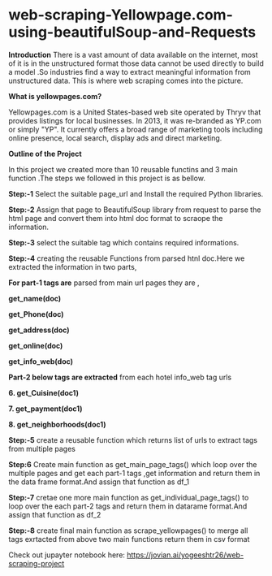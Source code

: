 # web-scraping-Yellowpage.com-using-beautifulSoup-and-Requests

**Introduction**
There is a vast amount of data available on the internet, most of it is in the unstructured format those data cannot be used directly to build a model .So industries find a way to extract meaningful information from unstructured data. This is where web scraping comes into the picture.

**What is yellowpages.com?**

Yellowpages.com is a United States-based web site operated by Thryv that provides listings for local businesses. In 2013, it was re-branded as YP.com or simply "YP". It currently offers a broad range of marketing tools including online presence, local search, display ads and direct marketing.

**Outline of the Project**

In this project we created more than 10 reusable functins and 3 main function .The steps we followed in this project is as bellow.

**Step:-1** Select the suitable page_url and Install the required Python libraries.

**Step:-2** Assign that page to BeautifulSoup library from request to parse the html page and convert them into html doc format to scraope the information.

**Step:-3** select the suitable tag which contains required informations.

**Step:-4** creating the reusable Functions from parsed htnl doc.Here we extracted the information in two parts,

**For part-1 tags are** parsed from main url pages they are ,

**get_name(doc)**

**get_Phone(doc)**

**get_address(doc)**

**get_online(doc)**

**get_info_web(doc)**


**Part-2 below tags are extracted** from each hotel info_web tag urls 

**6. get_Cuisine(doc1)** 

**7. get_payment(doc1)**

**8. get_neighborhoods(doc1)**


**Step:-5** create a reusable function which returns list of urls to extract tags from multiple pages

**Step:6** Create main function as get_main_page_tags() which loop over the multiple pages and get each part-1 tags ,get information and return them in the data frame format.And assign that function as df_1

**Step:-7** cretae one more main function as get_individual_page_tags() to loop over the each part-2 tags and return them in datarame format.And assign that function as df_2

**Step:-8** create final main function as scrape_yellowpages() to merge all tags exrtacted from above two main functions return them in csv format


Check out jupayter notebook here:  https://jovian.ai/yogeeshtr26/web-scraping-project

